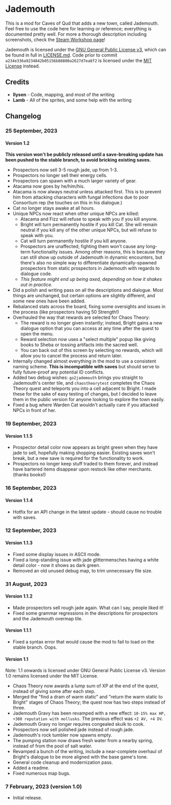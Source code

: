 # Jademouth

This is a mod for Caves of Qud that adds a new town, called Jademouth. Feel free to use the code here for learning or reference; everything is documented pretty well. For more a thorough description including screenshots, check the [Steam Workshop page](https://steamcommunity.com/sharedfiles/filedetails/?id=2926820352)!

Jademouth is licensed under the [GNU General Public License v3](http://www.gnu.org/licenses/agpl.html), which can be found in full in [LICENSE.md](LICENSE.md). Code prior to commit `a234e336a9234842b05156b88800a2627d7ea8f2` is licensed under the [MIT License](https://opensource.org/license/mit/) instead.

## Credits

* **Ilysen** - Code, mapping, and most of the writing
* **Lamb** - All of the sprites, and some help with the writing

## Changelog

### 25 September, 2023
#### Version 1.2
**This version won't be publicly released until a save-breaking update has been pushed to the stable branch, to avoid bricking existing saves.**

* Prospectors now sell 3-5 rough jade, up from 1-3.
* Prospectors no longer sell their energy cells.
* Prospectors can spawn with a much larger variety of gear.
* Atacama now goes by he/him/his.
* Atacama is now always neutral unless attacked first. This is to prevent him from attacking characters with fungal infections due to poor Consortium rep (he touches on this in his dialogue.)
* Cat no longer stays awake at all hours.
* Unique NPCs now react when other unique NPCs are killed:
	* Atacama and Fizz will refuse to speak with you if you kill anyone.
	* Bright will turn permanently hostile if you kill Cat. She will remain neutral if you kill any of the other unique NPCs, but will refuse to speak with you.
	* Cat will turn permanently hostile if you kill anyone.
	* Prospectors are unaffected; fighting them won't cause any long-term functionality issues. Among other reasons, this is because they can still show up outside of Jademouth in dynamic encounters, but there's also no simple way to differentiate dynamically-spawned prospectors from static prospectors in Jademouth with regards to dialogue code.
	* *This feature might end up being axed, depending on how it shakes out in practice.*
* Did a polish and writing pass on all the descriptions and dialogue. Most things are unchanged, but certain options are slightly different, and some new ones have been added.
* Rebalanced stats across the board, fixing some oversights and issues in the process (like prospectors having 50 Strength!)
* Overhauled the way that rewards are selected for Chaos Theory:
	* The reward is no longer given instantly; instead, Bright gains a new dialogue option that you can access at any time after the quest to open the menu.
	* Reward selection now uses a "select multiple" popup like giving books to Sheba or tossing artifacts into the sacred well.
	* You can back out of this screen by selecting no rewards, which will allow you to cancel the process and return later.
* Internally changed almost everything in the mod to use a consistent naming scheme. __This is incompatible with saves__ but should serve to fully future-proof any potential ID conflicts.
* Added two debug wishes: `go2jademouth` brings you straight to Jademouth's center tile, and `chaostheorytest` completes the Chaos Theory quest and teleports you into a cell adjacent to Bright. I made these for the sake of easy testing of changes, but I decided to leave them in the public version for anyone looking to explore the town easily. 
* Fixed a bug where Warden Cat wouldn't actually care if you attacked NPCs in front of her.

### 19 September, 2023

#### Version 1.1.5
* Prospector detail color now appears as bright green when they have jade to sell, hopefully making shopping easier. Existing saves won't break, but a new save is required for the functionality to work.
* Prospectors no longer keep stuff traded to them forever, and instead have bartered items disappear upon restock like other merchants. (thanks books!)

### 16 September, 2023

#### Version 1.1.4
* Hotfix for an API change in the latest update - should cause no trouble with saves.

### 12 September, 2023

#### Version 1.1.3
* Fixed some display issues in ASCII mode.
* Fixed a long-standing issue with jade glittermensches having a white detail color - now it shows as dark green.
* Removed an old unused debug map, to trim unnecessary file size.

### 31 August, 2023

#### Version 1.1.2
* Made prospectors sell rough jade again. What can I say, people liked it!
* Fixed some grammar regressions in the descriptions for prospectors and the Jademouth overmap tile.

#### Version 1.1.1
* Fixed a syntax error that would cause the mod to fail to load on the stable branch. Oops.

#### Version 1.1
Note: 1.1 onwards is licensed under GNU General Public License v3. Version 1.0 remains licensed under the MIT License.

* Chaos Theory now awards a lump sum of XP at the end of the quest, instead of giving some after each step.
* Merged the "find a dram of warm static" and "return the warm static to Bright" stages of Chaos Theory; the quest now has two steps instead of three.
* Jademouth Gravy has been revamped with a new effect: `10-15% max HP, +300 reputation with mollusks`. The previous effect was `+2 AV, +4 DV`.
* Jademouth Gravy no longer requires congealed skulk to cook.
* Prospectors now sell polished jade instead of rough jade.
* Jademouth's rock tumbler now spawns empty.
* The pumping station now draws fresh water from a nearby spring, instead of from the pool of salt water.
* Revamped a bunch of the writing, include a near-complete overhaul of Bright's dialogue to be more aligned with the base game's tone.
* General code cleanup and modernization pass.
* Added a readme.
* Fixed numerous map bugs.

### 7 February, 2023 (version 1.0)
* Initial release.
